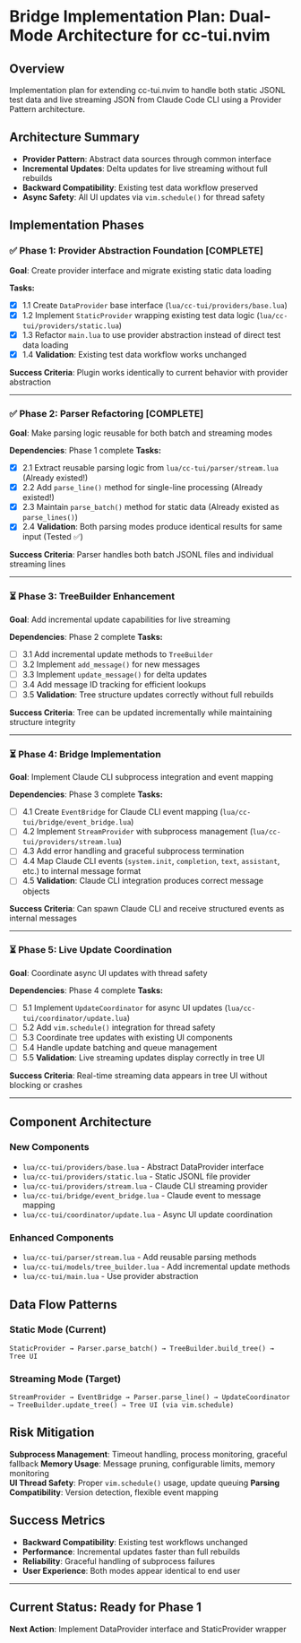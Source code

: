 # Bridge Implementation Plan: Dual-Mode Architecture for cc-tui.nvim

## Overview
Implementation plan for extending cc-tui.nvim to handle both static JSONL test data and live streaming JSON from Claude Code CLI using a Provider Pattern architecture.

## Architecture Summary
- **Provider Pattern**: Abstract data sources through common interface
- **Incremental Updates**: Delta updates for live streaming without full rebuilds
- **Backward Compatibility**: Existing test data workflow preserved
- **Async Safety**: All UI updates via `vim.schedule()` for thread safety

## Implementation Phases

### ✅ Phase 1: Provider Abstraction Foundation [COMPLETE]
**Goal**: Create provider interface and migrate existing static data loading

**Tasks:**
- [x] 1.1 Create `DataProvider` base interface (`lua/cc-tui/providers/base.lua`)
- [x] 1.2 Implement `StaticProvider` wrapping existing test data logic (`lua/cc-tui/providers/static.lua`)
- [x] 1.3 Refactor `main.lua` to use provider abstraction instead of direct test data loading
- [x] 1.4 **Validation**: Existing test data workflow works unchanged

**Success Criteria**: Plugin works identically to current behavior with provider abstraction

---

### ✅ Phase 2: Parser Refactoring [COMPLETE]
**Goal**: Make parsing logic reusable for both batch and streaming modes

**Dependencies**: Phase 1 complete
**Tasks:**
- [x] 2.1 Extract reusable parsing logic from `lua/cc-tui/parser/stream.lua` (Already existed!)
- [x] 2.2 Add `parse_line()` method for single-line processing (Already existed!)
- [x] 2.3 Maintain `parse_batch()` method for static data (Already existed as `parse_lines()`)
- [x] 2.4 **Validation**: Both parsing modes produce identical results for same input (Tested ✅)

**Success Criteria**: Parser handles both batch JSONL files and individual streaming lines

---

### ⏳ Phase 3: TreeBuilder Enhancement
**Goal**: Add incremental update capabilities for live streaming

**Dependencies**: Phase 2 complete
**Tasks:**
- [ ] 3.1 Add incremental update methods to `TreeBuilder`
- [ ] 3.2 Implement `add_message()` for new messages
- [ ] 3.3 Implement `update_message()` for delta updates
- [ ] 3.4 Add message ID tracking for efficient lookups
- [ ] 3.5 **Validation**: Tree structure updates correctly without full rebuilds

**Success Criteria**: Tree can be updated incrementally while maintaining structure integrity

---

### ⏳ Phase 4: Bridge Implementation
**Goal**: Implement Claude CLI subprocess integration and event mapping

**Dependencies**: Phase 3 complete
**Tasks:**
- [ ] 4.1 Create `EventBridge` for Claude CLI event mapping (`lua/cc-tui/bridge/event_bridge.lua`)
- [ ] 4.2 Implement `StreamProvider` with subprocess management (`lua/cc-tui/providers/stream.lua`)
- [ ] 4.3 Add error handling and graceful subprocess termination
- [ ] 4.4 Map Claude CLI events (`system.init`, `completion`, `text`, `assistant`, etc.) to internal message format
- [ ] 4.5 **Validation**: Claude CLI integration produces correct message objects

**Success Criteria**: Can spawn Claude CLI and receive structured events as internal messages

---

### ⏳ Phase 5: Live Update Coordination
**Goal**: Coordinate async UI updates with thread safety

**Dependencies**: Phase 4 complete
**Tasks:**
- [ ] 5.1 Implement `UpdateCoordinator` for async UI updates (`lua/cc-tui/coordinator/update.lua`)
- [ ] 5.2 Add `vim.schedule()` integration for thread safety
- [ ] 5.3 Coordinate tree updates with existing UI components
- [ ] 5.4 Handle update batching and queue management
- [ ] 5.5 **Validation**: Live streaming updates display correctly in tree UI

**Success Criteria**: Real-time streaming data appears in tree UI without blocking or crashes

---

## Component Architecture

### New Components
- `lua/cc-tui/providers/base.lua` - Abstract DataProvider interface
- `lua/cc-tui/providers/static.lua` - Static JSONL file provider  
- `lua/cc-tui/providers/stream.lua` - Claude CLI streaming provider
- `lua/cc-tui/bridge/event_bridge.lua` - Claude event to message mapping
- `lua/cc-tui/coordinator/update.lua` - Async UI update coordination

### Enhanced Components
- `lua/cc-tui/parser/stream.lua` - Add reusable parsing methods
- `lua/cc-tui/models/tree_builder.lua` - Add incremental update methods
- `lua/cc-tui/main.lua` - Use provider abstraction

## Data Flow Patterns

### Static Mode (Current)
```
StaticProvider → Parser.parse_batch() → TreeBuilder.build_tree() → Tree UI
```

### Streaming Mode (Target)
```
StreamProvider → EventBridge → Parser.parse_line() → UpdateCoordinator → TreeBuilder.update_tree() → Tree UI (via vim.schedule)
```

## Risk Mitigation

**Subprocess Management**: Timeout handling, process monitoring, graceful fallback
**Memory Usage**: Message pruning, configurable limits, memory monitoring  
**UI Thread Safety**: Proper `vim.schedule()` usage, update queuing
**Parsing Compatibility**: Version detection, flexible event mapping

## Success Metrics

- **Backward Compatibility**: Existing test workflows unchanged
- **Performance**: Incremental updates faster than full rebuilds
- **Reliability**: Graceful handling of subprocess failures
- **User Experience**: Both modes appear identical to end user

---

## Current Status: Ready for Phase 1
**Next Action**: Implement DataProvider interface and StaticProvider wrapper
